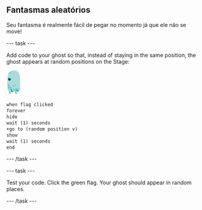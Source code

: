 ## Fantasmas aleatórios

Seu fantasma é realmente fácil de pegar no momento já que ele não se move!

\--- task \---

Add code to your ghost so that, instead of staying in the same position, the ghost appears at random positions on the Stage:

![ator do fantasma](images/ghost-sprite.png)

```blocks3
when flag clicked
forever
hide
wait (1) seconds
+go to (random position v)
show
wait (1) seconds
end
```

\--- /task \---

\--- task \---

Test your code. Click the green flag. Your ghost should appear in random places.

\--- /task \---